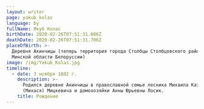```yaml
---
layout: writer
page: yakub_kolas
language: by
fullName: Якуб Колас
birthDate: 2020-02-26T07:51:31.686Z
deathDate: 2020-02-26T07:51:31.706Z
placeOfBirth: >-
  Деревня Акинчицы (теперь территория города Столбцы Столбцовского района
  Минской области Белоруссии)
image: /img/Yakub_Kolas.jpg
timeline:
  - date: 3 ноября 1882 г.
    description: >-
      Родился деревне Акинчицы в православной семье лесника Михаила Казимировича
      (Михася) Мицкевича и домохозяйки Анны Юрьевны Лосик.
    title: Рождение
---
```



